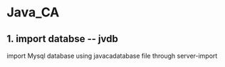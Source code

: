 # Java_CA
<h2>1. import databse -- jvdb </h2>
<p>import Mysql database using javacadatabase file through server-import</p>
